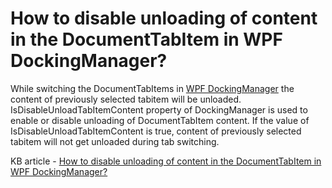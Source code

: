 # How to disable unloading of content in the DocumentTabItem in WPF DockingManager?

While switching the DocumentTabItems in [WPF DockingManager](https://www.syncfusion.com/wpf-controls/docking) the content of previously selected tabitem will be unloaded.  IsDisableUnloadTabItemContent property of DockingManager is used to enable or disable unloading of DocumentTabItem content. If the value of IsDisableUnloadTabItemContent is true, content of previously selected tabitem will not get unloaded during tab switching.

KB article - [How to disable unloading of content in the DocumentTabItem in WPF DockingManager?](https://www.syncfusion.com/kb/8268/how-to-disable-unloading-of-content-in-the-documenttabitem-in-wpf-dockingmanager)
